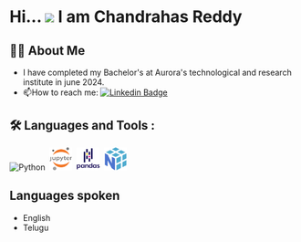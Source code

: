 <h1>
  Hi...   <img src="https://media.giphy.com/media/hvRJCLFzcasrR4ia7z/giphy.gif" width="30px"/> I am Chandrahas Reddy
</h1>

## 👨‍💻 About Me
- I have completed my Bachelor's at Aurora's technological and research institute in june 2024.
- :mailbox:How to reach me: [![Linkedin Badge](https://img.shields.io/badge/-chandrahas-blue?style=flat&logo=Linkedin&logoColor=white)](https://www.linkedin.com/in/chandrahas-reddy-067a79257/)

## :hammer_and_wrench: Languages and Tools :
<img src="https://raw.githubusercontent.com/shinokada/shinokada/master/assets/python.png" title="Python" alt="Python" width="40" height="40"/>&nbsp;
<img src="https://raw.githubusercontent.com/devicons/devicon/master/icons/jupyter/jupyter-original-wordmark.svg" title="Jupyter" alt="Jupyter" width="40" height="40"/>&nbsp;
<img src="https://github.com/devicons/devicon/blob/master/icons/pandas/pandas-original-wordmark.svg" title="Pandas" alt="Pandas" width="40" height="40"/>&nbsp;
<img src="https://github.com/devicons/devicon/blob/master/icons/numpy/numpy-original.svg" title="NumPy" alt="NumPy" width="40" height="40"/>&nbsp;
 
## Languages spoken
- English
- Telugu

